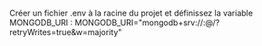 Créer un fichier .env à la racine du projet et définissez la variable MONGODB_URI :
MONGODB_URI="mongodb+srv://<username>:<password>@<cluster>/<database>?retryWrites=true&w=majority"
